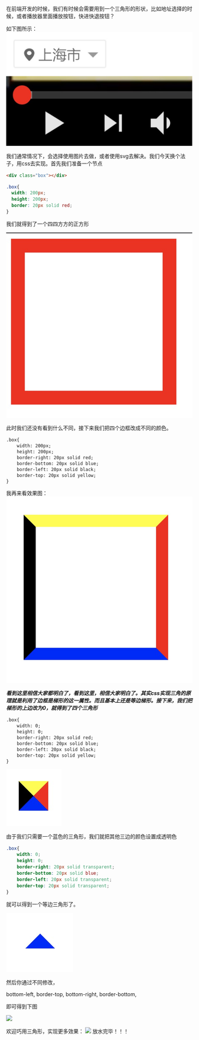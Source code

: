 在前端开发的时候，我们有时候会需要用到一个三角形的形状，比如地址选择的时候，或者播放器里面播放按钮，快进快退按钮？

如下图所示：
![](./1.jpg)


我们通常情况下，会选择使用图片去做，或者使用svg去解决。我们今天换个法子，用css去实现。首先我们准备一个节点

```html
<div class="box"></div>
```

```css
.box{
  width: 200px;    
  height: 200px;
  border: 20px solid red;
}
```
我们就得到了一个四四方方的正方形

![](./2.jpg)

此时我们还没有看到什么不同，接下来我们把四个边框改成不同的颜色。

```
.box{
    width: 200px;
    height: 200px;
    border-right: 20px solid red;
    border-bottom: 20px solid blue;
    border-left: 20px solid black;
    border-top: 20px solid yellow;
}
```

我再来看效果图：
![](./aaa.jpg)


***看到这里相信大家都明白了，看到这里，相信大家明白了。其实css实现三角的原理就是利用了边框是梯形的这一属性。而且基本上还是等边梯形。接下来，我们把梯形的上边改为0，就得到了四个三角形***

```
.box{
    width: 0;
    height: 0;
    border-right: 20px solid red;
    border-bottom: 20px solid blue;
    border-left: 20px solid black;
    border-top: 20px solid yellow;
}
```
![](./3.jpg)

由于我们只需要一个蓝色的三角形，我们就把其他三边的颜色设置成透明色

```css
.box{
    width: 0;
    height: 0;
    border-right: 20px solid transparent;
    border-bottom: 20px solid blue;
    border-left: 20px solid transparent;
    border-top: 20px solid transparent;
}
```
就可以得到一个等边三角形了。

![](./4.jpg)

然后你通过不同修改，

bottom-left,
border-top,
bottom-right,
border-bottom,

即可得到下图

![](./5.png)

欢迎巧用三角形，实现更多效果：
![](./6.jpg)
放水完毕！！！